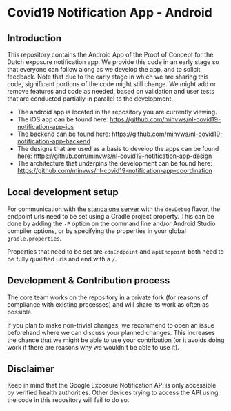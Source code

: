 # Covid19 Notification App - Android

## Introduction
This repository contains the Android App of the Proof of Concept for the Dutch exposure notification app. We provide this code in an early stage so that everyone can follow along as we develop the app, and to solicit feedback. Note that due to the early stage in which we are sharing this code, significant portions of the code might still change. We might add or remove features and code as needed, based on validation and user tests that are conducted partially in parallel to the development.

* The android app is located in the repository you are currently viewing.
* The iOS app can be found here: https://github.com/minvws/nl-covid19-notification-app-ios
* The backend can be found here: https://github.com/minvws/nl-covid19-notification-app-backend
* The designs that are used as a basis to develop the apps can be found here: https://github.com/minvws/nl-covid19-notification-app-design
* The architecture that underpins the development can be found here: https://github.com/minvws/nl-covid19-notification-app-coordination

## Local development setup
For communication with the [standalone server][1] with the `devDebug` flavor, the endpoint urls need to be set using a Gradle project property. This can be done by adding the `-P` option on the command line and/or Android Studio compiler
options, or by specifying the properties in your global `gradle.properties`.

Properties that need to be set are `cdnEndpoint` and `apiEndpoint` both need to be fully qualified urls and end with a `/`.

## Development & Contribution process

The core team works on the repository in a private fork (for reasons of compliance with existing processes) and will share its work as often as possible.

If you plan to make non-trivial changes, we recommend to open an issue beforehand where we can discuss your planned changes.
This increases the chance that we might be able to use your contribution (or it avoids doing work if there are reasons why we wouldn't be able to use it).

## Disclaimer
Keep in mind that the Google Exposure Notification API is only accessible by verified health authorities. Other devices trying to access the API using the code in this repository will fail to do so.

[1]:https://github.com/minvws/nl-covid19-notification-app-backend
